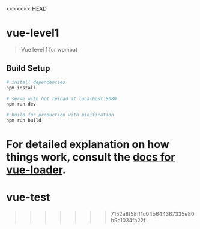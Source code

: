 <<<<<<< HEAD
# vue-level1

> Vue level 1 for wombat

## Build Setup

``` bash
# install dependencies
npm install

# serve with hot reload at localhost:8080
npm run dev

# build for production with minification
npm run build
```

For detailed explanation on how things work, consult the [docs for vue-loader](http://vuejs.github.io/vue-loader).
=======
# vue-test
>>>>>>> 7152a8f58ff1c04b644367335e80b9c1034fa22f
